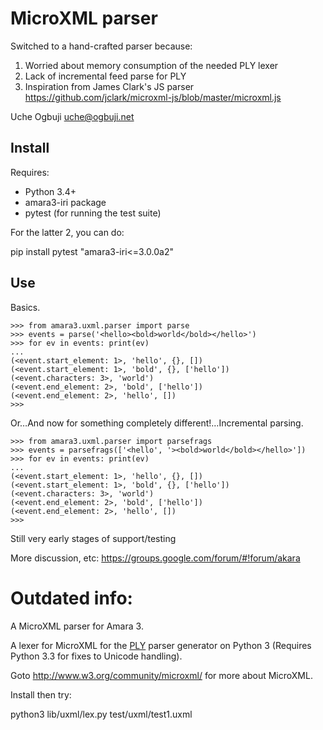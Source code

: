 # MicroXML parser


Switched to a hand-crafted parser because:

1) Worried about memory consumption of the needed PLY lexer
2) Lack of incremental feed parse for PLY
3) Inspiration from James Clark's JS parser https://github.com/jclark/microxml-js/blob/master/microxml.js

Uche Ogbuji
uche@ogbuji.net

## Install

Requires:

* Python 3.4+
* amara3-iri package
* pytest (for running the test suite)

For the latter 2, you can do:

pip install pytest "amara3-iri<=3.0.0a2"

## Use

Basics.

	>>> from amara3.uxml.parser import parse
	>>> events = parse('<hello><bold>world</bold></hello>')
	>>> for ev in events: print(ev)
	... 
	(<event.start_element: 1>, 'hello', {}, [])
	(<event.start_element: 1>, 'bold', {}, ['hello'])
	(<event.characters: 3>, 'world')
	(<event.end_element: 2>, 'bold', ['hello'])
	(<event.end_element: 2>, 'hello', [])
	>>> 

Or…And now for something completely different!…Incremental parsing.

	>>> from amara3.uxml.parser import parsefrags
	>>> events = parsefrags(['<hello', '><bold>world</bold></hello>'])
	>>> for ev in events: print(ev)
	... 
	(<event.start_element: 1>, 'hello', {}, [])
	(<event.start_element: 1>, 'bold', {}, ['hello'])
	(<event.characters: 3>, 'world')
	(<event.end_element: 2>, 'bold', ['hello'])
	(<event.end_element: 2>, 'hello', [])
	>>> 

Still very early stages of support/testing

More discussion, etc: https://groups.google.com/forum/#!forum/akara


# Outdated info:

A MicroXML parser for Amara 3.

A lexer for MicroXML for the [PLY](http://www.dabeaz.com/ply/) parser generator on Python 3 (Requires Python 3.3 for fixes to Unicode handling).

Goto http://www.w3.org/community/microxml/ for more about MicroXML.

Install then try:

python3 lib/uxml/lex.py test/uxml/test1.uxml
